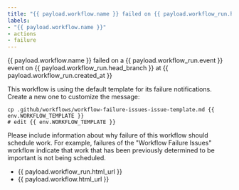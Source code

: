 ```yaml
---
title: "{{ payload.workflow.name }} failed on {{ payload.workflow_run.head_branch }}"
labels:
- "{{ payload.workflow.name }}"
- actions
- failure
---
```


<!-- Please don't remove any of the labels from above. Doing so will result in tons of dupe issues. -->
<!-- See https://github.com/JasonEtco/create-an-issue for info about the interpolation supported. -->

{{ payload.workflow.name }} failed on a {{ payload.workflow_run.event }} event on {{ payload.workflow_run.head_branch }} at {{ payload.workflow_run.created_at }}

This workflow is using the default template for its failure notifications.
Create a new one to customize the message:

```
cp .github/workflows/workflow-failure-issues-issue-template.md {{ env.WORKFLOW_TEMPLATE }}
# edit {{ env.WORKFLOW_TEMPLATE }}
```

Please include information about why failure of this workflow should schedule work.
For example, failures of the "Workflow Failure Issues" workflow indicate that work that has been previously determined to be important is not being scheduled.

-   {{ payload.workflow_run.html_url }}
-   {{ payload.workflow.html_url }}

